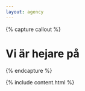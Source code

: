 ```yaml
---
layout: agency
---
```



{% capture callout %}

<h1 aria-label="Vi är hejare"><span class="already-typed" aria-hidden="true">Vi är hejare på </span><em aria-hidden="true"></em></h1>

{% endcapture %}

{% include content.html %}
